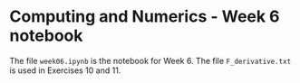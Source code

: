 # Computing and Numerics - Week 6 notebook

The file `week06.ipynb` is the notebook for Week 6. The file `F_derivative.txt` is used in Exercises 10 and 11.
